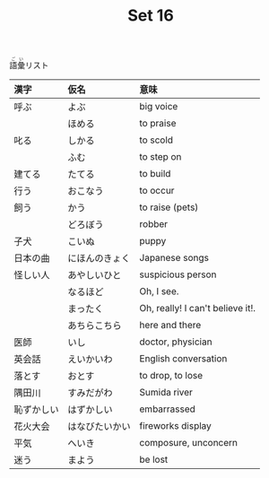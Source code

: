 ﻿---
layout: default
title: Set 16
parent: N4 Vocabulary List
grand_parent: <ruby>語彙<rt>ごい</rt></ruby> Vocabulary
nav_order: 16
---

<ruby>語彙<rt>ごい</rt></ruby>リスト

| 漢字       | 仮名           | 意味                             |
|:---------- |:-------------- |:-------------------------------- |
| 呼ぶ       | よぶ           | big voice                        |
|            | ほめる         | to praise                        |
| 叱る       | しかる         | to scold                         |
|            | ふむ           | to step on                       |
| 建てる     | たてる         | to build                         |
| 行う       | おこなう       | to occur                         |
| 飼う       | かう           | to raise (pets)                  |
|            | どろぼう       | robber                           |
| 子犬       | こいぬ         | puppy                            |
| 日本の曲   | にほんのきょく | Japanese songs                   |
| 怪しい人   | あやしいひと   | suspicious person                |
|            | なるほど       | Oh, I see.                       |
|            | まったく       | Oh, really! I can't believe it!. |
|            | あちらこちら   | here and there                   |
| 医師       | いし           | doctor, physician                |
| 英会話     | えいかいわ     | English conversation             |
| 落とす     | おとす         | to drop, to lose                 |
| 隅田川     | すみだがわ     | Sumida river                     |
| 恥ずかしい | はずかしい     | embarrassed                      |
| 花火大会   | はなびたいかい | fireworks display                |
| 平気       | へいき         | composure, unconcern             |
| 迷う       | まよう         | be lost                          |
